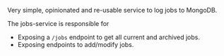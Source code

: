 
Very simple, opinionated and re-usable service to log jobs to MongoDB.

The jobs-service is responsible for

- Exposing a `/jobs` endpoint to get all current and archived jobs.
- Exposing endpoints to add/modify jobs.